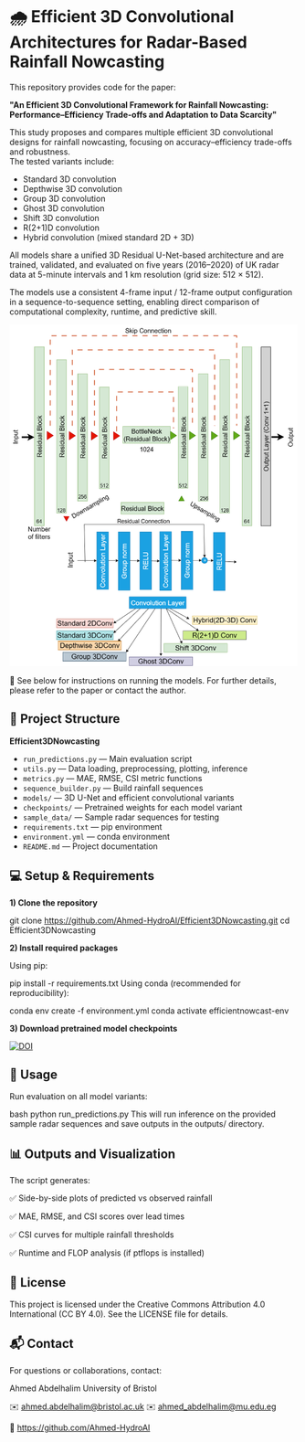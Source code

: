 # 🌧️ Efficient 3D Convolutional Architectures for Radar-Based Rainfall Nowcasting

This repository provides code for the paper:

**"An Efficient 3D Convolutional Framework for Rainfall Nowcasting: Performance–Efficiency Trade-offs and Adaptation to Data Scarcity"**

This study proposes and compares multiple efficient 3D convolutional designs for rainfall nowcasting, focusing on accuracy–efficiency trade-offs and robustness.  
The tested variants include:

- Standard 3D convolution  
- Depthwise 3D convolution  
- Group 3D convolution
- Ghost 3D convolution
- Shift 3D convolution
- R(2+1)D convolution  
- Hybrid convolution (mixed standard 2D + 3D)

All models share a unified 3D Residual U-Net-based architecture and are trained, validated, and evaluated on five years (2016–2020) of UK radar data at 5-minute intervals and 1 km resolution (grid size: 512 × 512).

The models use a consistent 4-frame input / 12-frame output configuration in a sequence-to-sequence setting, enabling direct comparison of computational complexity, runtime, and predictive skill.

![Model Architecture](assets/architecture.png)


📄 See below for instructions on running the models. For further details, please refer to the paper or contact the author.


## 📁 Project Structure

**Efficient3DNowcasting**
- `run_predictions.py` — Main evaluation script  
- `utils.py` — Data loading, preprocessing, plotting, inference  
- `metrics.py` — MAE, RMSE, CSI metric functions  
- `sequence_builder.py` — Build rainfall sequences  
- `models/` — 3D U-Net and efficient convolutional variants  
- `checkpoints/` — Pretrained weights for each model variant  
- `sample_data/` — Sample radar sequences for testing  
- `requirements.txt` — pip environment  
- `environment.yml` — conda environment  
- `README.md` — Project documentation


## 💻 Setup & Requirements

**1) Clone the repository**

git clone https://github.com/Ahmed-HydroAI/Efficient3DNowcasting.git
cd Efficient3DNowcasting

**2) Install required packages**

Using pip:

pip install -r requirements.txt
Using conda (recommended for reproducibility):

conda env create -f environment.yml
conda activate efficientnowcast-env

**3) Download pretrained model checkpoints**

[![DOI](https://zenodo.org/badge/DOI/10.5281/zenodo.16883989.svg)](https://doi.org/10.5281/zenodo.16883989)

## 🚀 Usage

Run evaluation on all model variants:

bash
python run_predictions.py
This will run inference on the provided sample radar sequences and save outputs in the outputs/ directory.

## 📊 Outputs and Visualization
The script generates:

✅ Side-by-side plots of predicted vs observed rainfall

✅ MAE, RMSE, and CSI scores over lead times

✅ CSI curves for multiple rainfall thresholds

✅ Runtime and FLOP analysis (if ptflops is installed)

## 📄 License

This project is licensed under the Creative Commons Attribution 4.0 International (CC BY 4.0).
See the LICENSE file for details.

## 📬 Contact
For questions or collaborations, contact:

Ahmed Abdelhalim
University of Bristol

✉️ ahmed.abdelhalim@bristol.ac.uk
✉️ ahmed_abdelhalim@mu.edu.eg

🔗 https://github.com/Ahmed-HydroAI

